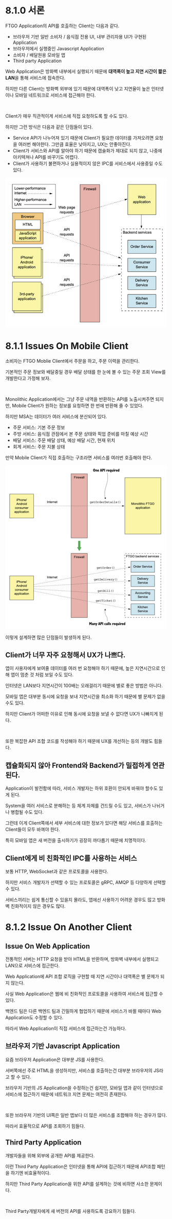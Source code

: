 # 8.1.0 서론

FTGO Application의 API를 호출하는 Client는 다음과 같다.

- 브라우저 기반 일반 소비자 / 음식점 전용 UI, 내부 관리자용 UI가 구현된 Application
- 브라우저에서 실행중인 Javascript Application
- 소비자 / 배달원용 모바일 앱
- Third party Application

Web Application은 방화벽 내부에서 실행되기 때문에 **대역폭이 높고 지연 시간이 짧은 LAN**을 통해 서비스에 접속한다.

하지만 다른 Client는 방화벽 외부에 있기 때문에 대역폭이 낮고 지연율이 높은 인터넷이나 모바일 네트워크로 서비스에 접근해야 한다.

<br>

Client가 매우 직관적이게 서비스에 직접 요청하도록 할 수도 있다.

하지만 그런 방식은 다음과 같은 단점들이 있다.

- Service API가 나누어져 있기 때문에 Client가 필요한 데이터를 가져오려면 요청을 여러번 해야한다.
  그만큼 효율은 낮아지고, UX는 안좋아진다.
- Client가 서비스와 API를 알아야 하기 때문에 캡슐화가 제대로 되지 않고, 나중에 아키텍쳐나 API를 바꾸기도 어렵다.
- Client가 사용하기 불편하거나 실용적이지 않은 IPC를 서비스에서 사용중일 수도 있다.

![img](../../images/without_gateway_overview.png)

# 8.1.1 Issues On Mobile Client

소비자는 FTGO Moblie Client에서 주문을 하고, 주문 이력을 관리한다.

기본적인 주문 정보와 배달중일 경우 배달 상태를 한 눈에 볼 수 있는 주문 조회 View를 개발한다고 가정해 보자.

<br>

Monolithic Application에서는 그냥 주문 내역을 반환하는 API를 노출시켜주면 되지만, Mobile Client가 원하는 정보를 요청하면 한 번에 반환해 줄 수 있었다.

하지만 MSA는 데이터가 여러 서비스에 분산되어 있다.

- 주문 서비스: 기본 주문 정보
- 주방 서비스: 음식점 관점에서 본 주문 상태와 픽업 준비를 마칠 예상 시간
- 배달 서비스: 주문 배달 상태, 예상 배달 시간, 현재 위치
- 회계 서비스: 주문 지불 상태

만약 Mobile Client가 직접 호출하는 구조라면 서비스를 여러번 호출해야 한다.

![img](../../images/without_gateway_app.png)

이렇게 설계하면 많은 단점들이 발생하게 된다.

## Client가 너무 자주 요청해서 UX가 나쁘다.

앱이 사용자에게 보여줄 데이터를 여러 번 요청해야 하기 때문에, 높은 지연시간으로 인해 앱이 멈춘 것 처럼 보일 수도 있다.

인터넷은 LAN보다 지연시간이 100배는 오래걸리기 때문에 별로 좋은 방법은 아니다.

모바일 앱은 대부분 동시에 요청을 보내 지연시간을 최소화 하기 때문에 별 문제가 없을 수도 있다.

하지만 Client가 어떠한 이유로 인해 동시에 요청을 보낼 수 없다면 UX가 나빠지게 된다.

<br>

또한 복잡한 API 조합 코드를 작성해야 하기 때문에 UX를 개선하는 등의 개발도 힘들다.

## 캡슐화되지 않아 Frontend와 Backend가 밀접하게 연관된다.

Application이 발전함에 따라, 서비스 개발자는 하위 호환이 안되게 바꿔야 할수도 있게 된다.

System을 여러 서비스로 분해하는 등 체계 자체를 건드릴 수도 있고, 서비스가 나뉘거나 병합될 수도 있다.

그런데 이게 Client쪽에서 세부 서비스에 대한 정보가 있다면 해당 서비스를 호출하는 Client들이 모두 바껴야 한다.

특히 모바일 앱은 새 버전을 출시하기가 굉장히 까다롭기 때문에 치명적이다.

## Client에게 비 친화적인 IPC를 사용하는 서비스

보통 HTTP, WebSocket과 같은 프로토콜을 사용한다.

하지만 서비스 개발자가 선택할 수 있는 프로토콜은 gRPC, AMQP 등 다양하게 선택할 수 있다.

서비스끼리는 쉽게 통신할 수 있을지 몰라도, 앱에선 사용하기 어려운 경우도 많고 방화벽 친화적이지 않은 경우도 많다.

# 8.1.2 Issue On Another Client

## Issue On Web Application

전통적인 서버는 HTTP 요청을 받아 HTML을 반환하며, 방화벽 내부에서 실행되고 LAN으로 서비스에 접근한다.

Web Application에 API 조합 로직을 구현할 때 지연 시간이나 대역폭은 별 문제가 되지 않는다.

사실 Web Application은 웹에 비 친화적인 프로토콜을 사용하여 서비스에 접근할 수 있다.

백엔드 팀은 다른 백엔드 팀과 긴밀하게 협업하기 때문에 서비스가 바뀔 때마다 Web Application도 수정할 수 있다.

따라서 Web Application이 직접 서비스에 접근하는건 가능하다.

## 브라우저 기반 Javascript Application

요즘 브라우저 Application은 대부분 JS를 사용한다.

서버쪽에선 주로 HTML을 생성하지만, 서비스를 호출하는건 대부분 브라우저의 JS라고 할 수 있다.

브라우저 기반의 JS Application을 수정하는건 쉽지만, 모바일 앱과 같이 인터넷으로 서비스에 접근하기 때문에 네트워크 지연 문제는 여전히 존재한다.

<br>

또한 브라우저 기반의 UI쪽은 일반 앱보다 더 많은 서비스를 조합해야 하는 경우가 많다.

따라서 효율적으로 API를 조회하기 힘들다.

## Third Party Application

개발자들을 위해 외부에 공개한 API를 제공한다.

이런 Third Party Application은 인터넷을 통해 API에 접근하기 때문에 API조합 패턴을 하기엔 비효율적이다.

하지만 Third Party Application을 위한 API를 설계하는 것에 비하면 사소한 문제이다.

<br>

Third Party개발자에게 새 버전의 API를 사용하도록 강요하기 힘들다.

